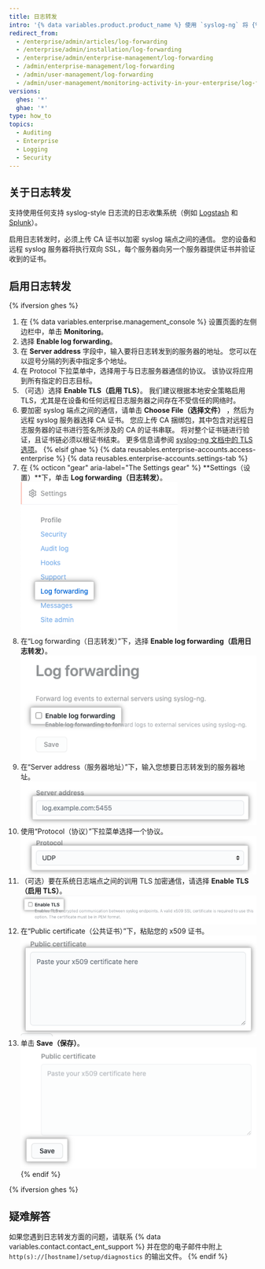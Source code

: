 ```yaml
---
title: 日志转发
intro: '{% data variables.product.product_name %} 使用 `syslog-ng` 将 {% ifversion ghes %}系统{% elsif ghae %}Git{% endif %} 和应用程序日志转发到您指定的服务器。'
redirect_from:
  - /enterprise/admin/articles/log-forwarding
  - /enterprise/admin/installation/log-forwarding
  - /enterprise/admin/enterprise-management/log-forwarding
  - /admin/enterprise-management/log-forwarding
  - /admin/user-management/log-forwarding
  - /admin/user-management/monitoring-activity-in-your-enterprise/log-forwarding
versions:
  ghes: '*'
  ghae: '*'
type: how_to
topics:
  - Auditing
  - Enterprise
  - Logging
  - Security
---
```


## 关于日志转发

支持使用任何支持 syslog-style 日志流的日志收集系统（例如 [Logstash](http://logstash.net/) 和 [Splunk](http://docs.splunk.com/Documentation/Splunk/latest/Data/Monitornetworkports)）。

启用日志转发时，必须上传 CA 证书以加密 syslog 端点之间的通信。 您的设备和远程 syslog 服务器将执行双向 SSL，每个服务器向另一个服务器提供证书并验证收到的证书。

## 启用日志转发

{% ifversion ghes %}
1. 在 {% data variables.enterprise.management_console %} 设置页面的左侧边栏中，单击 **Monitoring**。
1. 选择 **Enable log forwarding**。
1. 在 **Server address** 字段中，输入要将日志转发到的服务器的地址。 您可以在以逗号分隔的列表中指定多个地址。
1. 在 Protocol 下拉菜单中，选择用于与日志服务器通信的协议。 该协议将应用到所有指定的日志目标。
1. （可选）选择 **Enable TLS（启用 TLS）**。 我们建议根据本地安全策略启用 TLS，尤其是在设备和任何远程日志服务器之间存在不受信任的网络时。
1. 要加密 syslog 端点之间的通信，请单击 **Choose File（选择文件）** ，然后为远程 syslog 服务器选择 CA 证书。 您应上传 CA 捆绑包，其中包含对远程日志服务器的证书进行签名所涉及的 CA 的证书串联。 将对整个证书链进行验证，且证书链必须以根证书结束。 更多信息请参阅 [syslog-ng 文档中的 TLS 选项](https://support.oneidentity.com/technical-documents/syslog-ng-open-source-edition/3.16/administration-guide/56#TOPIC-956599)。
{% elsif ghae %}
{% data reusables.enterprise-accounts.access-enterprise %}
{% data reusables.enterprise-accounts.settings-tab %}
1. 在 {% octicon "gear" aria-label="The Settings gear" %} **Settings（设置）**下，单击 **Log forwarding（日志转发）**。 ![日志转发选项卡](/assets/images/enterprise/business-accounts/log-forwarding-tab.png)
1. 在“Log forwarding（日志转发）”下，选择 **Enable log forwarding（启用日志转发）**。 ![启用日志转发的复选框](/assets/images/enterprise/business-accounts/enable-log-forwarding-checkbox.png)
1. 在“Server address（服务器地址）”下，输入您想要日志转发到的服务器地址。 ![服务器地址字段](/assets/images/enterprise/business-accounts/server-address-field.png)
1. 使用“Protocol（协议）”下拉菜单选择一个协议。 ![协议下拉菜单](/assets/images/enterprise/business-accounts/protocol-drop-down-menu.png)
1. （可选）要在系统日志端点之间的训用 TLS 加密通信，请选择 **Enable TLS（启用 TLS）**。 ![启用 TLS 的复选框](/assets/images/enterprise/business-accounts/enable-tls-checkbox.png)
1. 在“Public certificate（公共证书）”下，粘贴您的 x509 证书。 ![公共证书文本框](/assets/images/enterprise/business-accounts/public-certificate-text-box.png)
1. 单击 **Save（保存）**。 ![用于日志转发的 Save（保存）按钮](/assets/images/enterprise/business-accounts/save-button-log-forwarding.png)
{% endif %}

{% ifversion ghes %}
## 疑难解答

如果您遇到日志转发方面的问题，请联系 {% data variables.contact.contact_ent_support %} 并在您的电子邮件中附上 `http(s)://[hostname]/setup/diagnostics` 的输出文件。
{% endif %}
